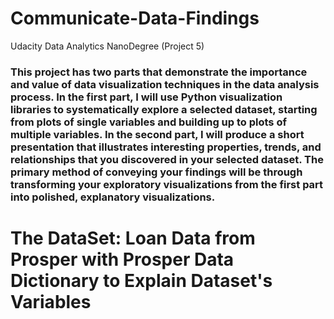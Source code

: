 # Communicate-Data-Findings
Udacity Data Analytics NanoDegree (Project 5)

### This project has two parts that demonstrate the importance and value of data visualization techniques in the data analysis process. In the first part, I will use Python visualization libraries to systematically explore a selected dataset, starting from plots of single variables and building up to plots of multiple variables. In the second part, I will produce a short presentation that illustrates interesting properties, trends, and relationships that you discovered in your selected dataset. The primary method of conveying your findings will be through transforming your exploratory visualizations from the first part into polished, explanatory visualizations.

# The DataSet: Loan Data from Prosper with Prosper Data Dictionary to Explain Dataset's Variables
